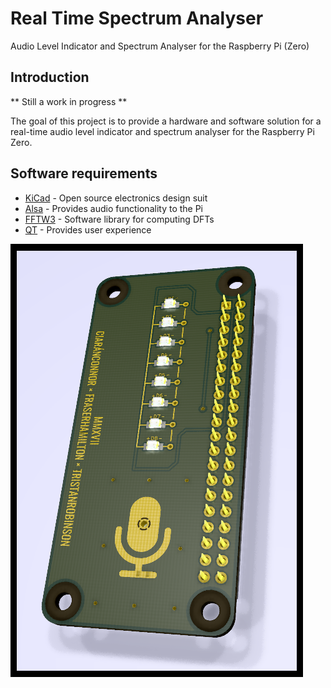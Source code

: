 # Real Time Spectrum Analyser

Audio Level Indicator and Spectrum Analyser for the Raspberry Pi (Zero)

## Introduction

** Still a work in progress **

The goal of this project is to provide a hardware and software solution for a real-time audio level indicator and spectrum analyser for the Raspberry Pi Zero.

## Software requirements

* [KiCad](http://kicad-pcb.org/) - Open source electronics design suit
* [Alsa](https://www.alsa-project.org/) - Provides audio functionality to the Pi
* [FFTW3](http://www.fftw.org/) - Software library for computing DFTs
* [QT](https://www.qt.io/) - Provides user experience


![Alt text](/project/source/hardware/kicad/_plot/png/rtep-audio-spectrum-analyser-ray-traced.png?raw=true)

